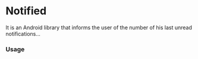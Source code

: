 # Notified
It is an Android library that informs the user of the number of his last unread notifications...

### Usage
